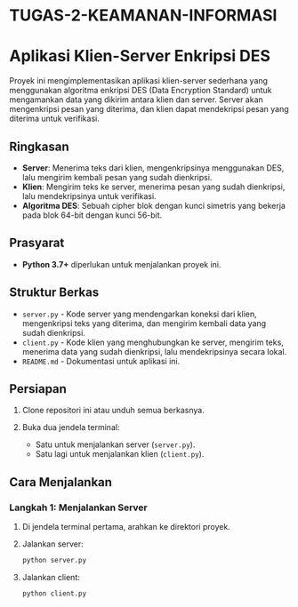 # TUGAS-2-KEAMANAN-INFORMASI

# Aplikasi Klien-Server Enkripsi DES

Proyek ini mengimplementasikan aplikasi klien-server sederhana yang menggunakan algoritma enkripsi DES (Data Encryption Standard) untuk mengamankan data yang dikirim antara klien dan server. Server akan mengenkripsi pesan yang diterima, dan klien dapat mendekripsi pesan yang diterima untuk verifikasi.

## Ringkasan

- **Server**: Menerima teks dari klien, mengenkripsinya menggunakan DES, lalu mengirim kembali pesan yang sudah dienkripsi.
- **Klien**: Mengirim teks ke server, menerima pesan yang sudah dienkripsi, lalu mendekripsinya untuk verifikasi.
- **Algoritma DES**: Sebuah cipher blok dengan kunci simetris yang bekerja pada blok 64-bit dengan kunci 56-bit.

## Prasyarat

- **Python 3.7+** diperlukan untuk menjalankan proyek ini.

## Struktur Berkas

- `server.py` - Kode server yang mendengarkan koneksi dari klien, mengenkripsi teks yang diterima, dan mengirim kembali data yang sudah dienkripsi.
- `client.py` - Kode klien yang menghubungkan ke server, mengirim teks, menerima data yang sudah dienkripsi, lalu mendekripsinya secara lokal.
- `README.md` - Dokumentasi untuk aplikasi ini.

## Persiapan

1. Clone repositori ini atau unduh semua berkasnya.

2. Buka dua jendela terminal:
   - Satu untuk menjalankan server (`server.py`).
   - Satu lagi untuk menjalankan klien (`client.py`).

## Cara Menjalankan

### Langkah 1: Menjalankan Server

1. Di jendela terminal pertama, arahkan ke direktori proyek.
2. Jalankan server:

   ```bash
   python server.py
   ```
3. Jalankan client:

   ```bash
   python client.py
   ```
